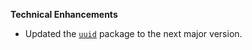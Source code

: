 **Technical Enhancements**

* Updated the [`uuid`](https://github.com/uuidjs/uuid) package to the next major version.